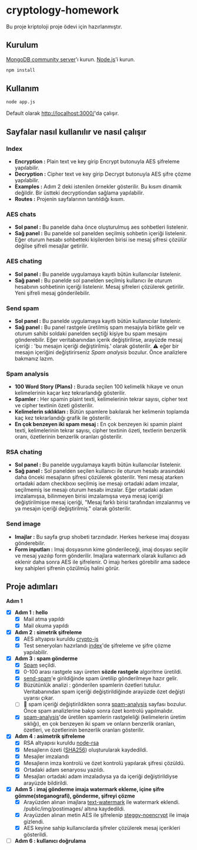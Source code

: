 # cryptology-homework
Bu proje kriptoloji proje ödevi için hazırlanmıştır.

## Kurulum

[MongoDB community server](https://www.mongodb.com/download-center/community)'ı kurun.
[Node.js](https://nodejs.org/en/download/)'i kurun.

```bash
npm install
```

## Kullanım
```bash
node app.js
```
Default olarak [http://localhost:3000/](http://localhost:3000/)'da çalışır.

## Sayfalar nasıl kullanılır ve nasıl çalışır
### Index
- **Encryption :**
Plain text ve key girip Encrypt butonuyla AES şifreleme yapılabilir.
- **Decryption :**
Cipher text ve key girip Decrypt butonuyla AES şifre çözme yapılabilir.
- **Examples :**
Adım 2 deki istenilen örnekler gösterilir. Bu kısım dinamik değildir. Bir üstteki decryptiondan sağlama yapılabilir. 
- **Routes :**
Projenin sayfalarının tanıtıldığı kısım.

### AES chats
- **Sol panel :**
Bu panelde daha önce oluşturulmuş aes sohbetleri listelenir.
- **Sağ panel :**
Bu panelde sol panelden seçilmiş sohbetin içeriği listelenir. Eğer oturum hesabı sohbetteki kişilerden birisi ise mesaj şifresi çözülür değilse şifreli mesajlar getirilir.

### AES chating
- **Sol panel :**
Bu panelde uygulamaya kayıtlı bütün kullanıcılar listelenir.
- **Sağ panel :**
Bu panelde sol panelden seçilmiş kullanıcı ile oturum hesabının sohbetinin içeriği listelenir. Mesaj şifreleri çözülerek getirilir. Yeni şifreli mesaj gönderilebilir. 

### Send spam
- **Sol panel :**
Bu panelde uygulamaya kayıtlı bütün kullanıcılar listelenir.
- **Sağ panel :**
Bu panel rastgele üretilmiş spam mesajıyla birlikte gelir ve oturum sahibi soldaki panelden seçtiği kişiye bu spam mesajını gönderebilir. Eğer veritabanından içerik değiştirilirse, arayüzde mesaj içeriği : 'bu mesajın içeriği değiştirilmiş.' olarak gösterilir. :warning: eğer bir mesajın içeriğini değiştirirseniz *Spam analysis* bozulur. Önce analizlere bakmanız lazım.

### Spam analysis
- **100 Word Story (Plans) :**
Burada seçilen 100 kelimelik hikaye ve onun kelimelerinin kaçar kez tekrarlandığı gösterilir.
- **Spamler :**
Her spamin plaint texti, kelimelerinin tekrar sayısı, cipher text ve cipher textinin özeti gösterilir.
- **Kelimelerin sıklıkları :**
Bütün spamlere bakılarak her kelimenin toplamda kaç kez tekrarlandığı grafik ile gösterilir.
- **En çok benzeyen iki spam mesaj :**
En çok benzeyen iki spamin plaint texti, kelimelerinin tekrar sayısı, cipher textinin özeti, textlerin benzerlik oranı, özetlerinin benzerlik oranları gösterilir.

### RSA chating
- **Sol panel :**
Bu panelde uygulamaya kayıtlı bütün kullanıcılar listelenir.
- **Sağ panel :**
Sol panelden seçilen kullanıcı ile oturum hesabı arasındaki daha önceki mesajların şifresi çözülerek gösterilir. Yeni mesaj atarken ortadaki adam checkboxı seçilmiş ise mesajı ortadaki adam imzalar, seçilmemiş ise mesajı oturum hesabı imzalar. Eğer ortadaki adam imzalamışsa, bilinmeyen birisi imzalamışsa veya mesaj içeriği değiştirilmişse mesaj içeriği, "Mesaj farklı birisi tarafından imzalanmış ve ya mesajın içeriği değiştirilmiş." olarak gösterilir.

### Send image
- **Imajlar :**
Bu sayfa grup shobeti tarzındadır. Herkes herkese imaj dosyası gönderebilir. 
- **Form inputları :**
Imaj dosyasının kime gönderileceği, imaj dosyası seçilir ve mesaj yazılıp form gönderilir. Imajlara watermark olarak kullanıcı adı eklenir daha sonra AES ile şifrelenir. O imajı herkes görebilir ama sadece key sahipleri şifrenin çözülmüş halini görür.

## Proje adımları
**Adım 1**
- [x] **Adım 1 : hello**
  - [x] Mail atma yapıldı
  - [x] Mail okuma yapıldı
  
- [x] **Adım 2 : simetrik şifreleme**
   - [x] AES altyapısı kuruldu [crypto-js](https://www.npmjs.com/package/crypto-js)
   - [x] Test seneryoları hazırlandı [index](http://localhost:3000/)'de şifreleme ve şifre çözme yapılabilir.   
   
- [x] **Adım 3 : spam gönderme**
  - [x] [Spam](http://www.100wordstory.org/) seçildi.
  - [x] 0-100 arası rastgele sayı üreten **sözde rastgele** algoritme üretildi.
  - [x] [send-spam](http://localhost:3000/send-spam)'e girildiğinde spam üretilip gönderilmeye hazır gelir.
  - [x] Büzütünlük analizi : gönderilen spamlerin özetleri tutulur. Veritabanından spam içeriği değiştirildiğinde arayüzde özet değişti uyarısı çıkar.
  - [ ] :bug: spam içeriği değiştirildikten sonra [spam-analysis](http://localhost:3000/spam-analysis) sayfası bozulur. Önce spam analizlerine bakıp sonra özet kontrolü yapılmalıdır.
  - [x] [spam-analysis](http://localhost:3000/spam-analysis)'de üretilen spamlerin rastgeleliği (kelimelerin üretim sıklığı), en çok benzeyen iki spam ve onların benzerlik oranları, özetleri, ve özetlerinin benzerlik oranları gösterilir.

- [x] **Adım 4 : asimetrik şifreleme**
  - [x] RSA altyapısı kuruldu [node-rsa](https://www.npmjs.com/package/node-rsa)
  - [x] Mesajlerın özeti ([SHA256](https://www.npmjs.com/package/crypto-js)) oluşturularak kaydedildi.
  - [x] Mesajler imzalandı
  - [x] Mesajlerın imza kontrolü ve özet kontrolü yapılarak şifresi çözüldü.
  - [x] Ortadaki adam senaryosu yazıldı. 
  - [x] Mesajları ortadaki adam imzaladıysa ya da içeriği değiştirildiyse arayüzde bildirildi.
  
- [x] **Adım 5 : imaj gönderme imaja watermark ekleme, içine şifre gömme(steganografi), gönderme, şifreyi çözme**
  - [x] Arayüzden alınan imajlara [text-watermark](https://www.npmjs.com/package/text-watermark) ile watermark eklendi. /public/img/postimages/ altına kaydedildi.
  - [x] Arayüzden alınan metin AES ile şifrelenip [steggy-noencrypt](https://www.npmjs.com/package/steggy-noencrypt) ile imaja gizlendi.
  - [x] AES keyine sahip kullanıcılarda şifreler çözülerek mesaj içerikleri gösterildi.
  
- [ ] **Adım 6 : kullanıcı doğrulama**
